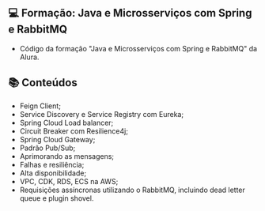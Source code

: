 ## 💻 Formação: Java e Microsserviços com Spring e RabbitMQ

- Código da formação "Java e Microsserviços com Spring e RabbitMQ" da Alura.

## :books: Conteúdos
 - Feign Client;
 - Service Discovery e Service Registry com Eureka;
 - Spring Cloud Load balancer;
 - Circuit Breaker com Resilience4j;
 - Spring Cloud Gateway;
 - Padrão Pub/Sub;
 - Aprimorando as mensagens;
 - Falhas e resiliência;
 - Alta disponibilidade;
 - VPC, CDK, RDS, ECS na AWS;
 - Requisições assíncronas utilizando o RabbitMQ, incluindo dead letter queue e plugin shovel.
